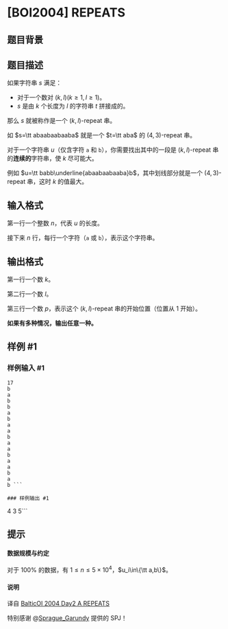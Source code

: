# [BOI2004] REPEATS

## 题目背景



## 题目描述

如果字符串 $s$ 满足：

- 对于一个数对 $(k,l)(k\ge 1,l\ge 1)$。
- $s$ 是由 $k$ 个长度为 $l$ 的字符串 $t$ 拼接成的。

那么 $s$ 就被称作是一个 $(k,l)\text{-repeat}$ 串。

如 $s=\tt abaabaabaaba$ 就是一个 $t=\tt aba$ 的 $(4,3)\text{-repeat}$ 串。

对于一个字符串 $u$（仅含字符 `a` 和 `b`），你需要找出其中的一段是 $(k,l)\text{-repeat}$ 串的**连续的**字符串，使 $k$ 尽可能大。

例如 $u=\tt babb\underline{abaabaabaaba}b$，其中划线部分就是一个 $(4,3)\text{-repeat}$ 串，这时 $k$ 的值最大。

## 输入格式

第一行一个整数 $n$，代表 $u$ 的长度。

接下来 $n$ 行，每行一个字符（`a` 或 `b`），表示这个字符串。

## 输出格式

第一行一个数 $k$。

第二行一个数 $l$。

第三行一个数 $p$，表示这个 $(k,l)\text{-repeat}$ 串的开始位置（位置从 $1$ 开始）。

**如果有多种情况，输出任意一种。**

## 样例 #1

### 样例输入 #1
```
17
b
a
b
b
a
b
a
a
b
a
a
b
a
a
b
a
b ```

### 样例输出 #1

```
4
3
5```

## 提示

#### 数据规模与约定

对于 $100\%$ 的数据，有 $1\le n\le 5\times 10^{4}$，$u_i\in\{\tt a,b\}$。

#### 说明

译自 [BalticOI 2004 Day2 A REPEATS](https://boi.cses.fi/files/boi2004_day2.pdf)

特别感谢 @[Sprague_Garundy](https://www.luogu.com.cn/user/764746) 提供的 SPJ！
